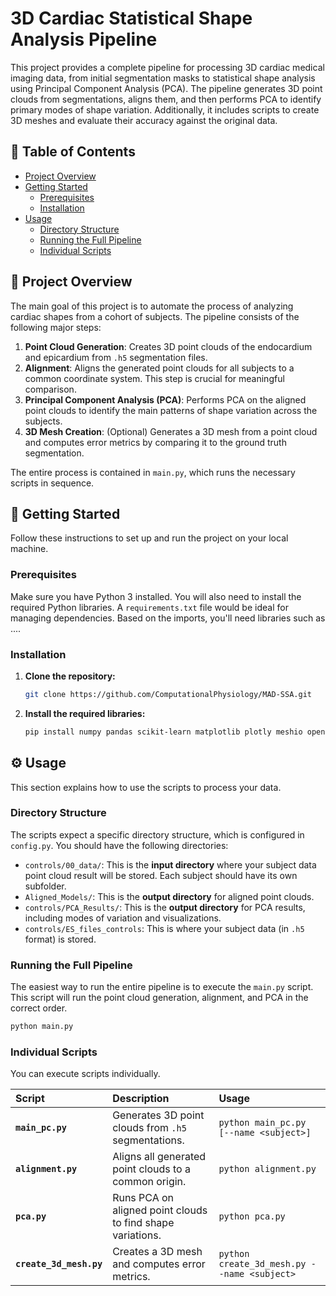 # 3D Cardiac Statistical Shape Analysis Pipeline

This project provides a complete pipeline for processing 3D cardiac medical imaging data, from initial segmentation masks to statistical shape analysis using Principal Component Analysis (PCA). The pipeline generates 3D point clouds from segmentations, aligns them, and then performs PCA to identify primary modes of shape variation. Additionally, it includes scripts to create 3D meshes and evaluate their accuracy against the original data.

## 📜 Table of Contents

- [Project Overview](#-project-overview)
- [Getting Started](#-getting-started)
  - [Prerequisites](#prerequisites)
  - [Installation](#installation)
- [Usage](#-usage)
  - [Directory Structure](#directory-structure)
  - [Running the Full Pipeline](#running-the-full-pipeline)
  - [Individual Scripts](#individual-scripts)


## 🔭 Project Overview

The main goal of this project is to automate the process of analyzing cardiac shapes from a cohort of subjects. The pipeline consists of the following major steps:

1.  **Point Cloud Generation**: Creates 3D point clouds of the endocardium and epicardium from `.h5` segmentation files.
2.  **Alignment**: Aligns the generated point clouds for all subjects to a common coordinate system. This step is crucial for meaningful comparison.
3.  **Principal Component Analysis (PCA)**: Performs PCA on the aligned point clouds to identify the main patterns of shape variation across the subjects.
4.  **3D Mesh Creation**: (Optional) Generates a 3D mesh from a point cloud and computes error metrics by comparing it to the ground truth segmentation.

The entire process is contained in `main.py`, which runs the necessary scripts in sequence.

## 🚀 Getting Started

Follow these instructions to set up and run the project on your local machine.

### Prerequisites

Make sure you have Python 3 installed. You will also need to install the required Python libraries. A `requirements.txt` file would be ideal for managing dependencies. Based on the imports, you'll need libraries such as ....

### Installation

1.  **Clone the repository:**
    ```bash
    git clone https://github.com/ComputationalPhysiology/MAD-SSA.git
    ```

2.  **Install the required libraries:**
    ```bash
    pip install numpy pandas scikit-learn matplotlib plotly meshio open3d h5py structlog opencv-python
    ```

## ⚙️ Usage

This section explains how to use the scripts to process your data.

### Directory Structure

The scripts expect a specific directory structure, which is configured in `config.py`. You should have the following directories:

* `controls/00_data/`: This is the **input directory** where your subject data point cloud result will be stored. Each subject should have its own subfolder.
* `Aligned_Models/`: This is the **output directory** for aligned point clouds.
* `controls/PCA_Results/`: This is the **output directory** for PCA results, including modes of variation and visualizations.
* `controls/ES_files_controls`: This is  where your subject data (in `.h5` format) is  stored.

### Running the Full Pipeline

The easiest way to run the entire pipeline is to execute the `main.py` script. This script will run the point cloud generation, alignment, and PCA in the correct order.

```bash
python main.py
```
### Individual Scripts

You can  execute scripts individually.

| Script                | Description                                                | Usage                                       |
| :-------------------- | :--------------------------------------------------------- | :------------------------------------------ |
| **`main_pc.py`** | Generates 3D point clouds from `.h5` segmentations.        | `python main_pc.py [--name <subject>]`      |
| **`alignment.py`** | Aligns all generated point clouds to a common origin.      | `python alignment.py`                       |
| **`pca.py`** | Runs PCA on aligned point clouds to find shape variations. | `python pca.py`                             |
| **`create_3d_mesh.py`** | Creates a 3D mesh and computes error metrics.            | `python create_3d_mesh.py --name <subject>` |
